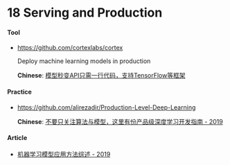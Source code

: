 # 18 Serving and Production

#### Tool

- <https://github.com/cortexlabs/cortex>

    Deploy machine learning models in production

    **Chinese**: [模型秒变API只需一行代码，支持TensorFlow等框架](https://mp.weixin.qq.com/s?__biz=MzA3MzI4MjgzMw==&mid=2650774812&idx=2&sn=bc14f43998f510273ad43fc5cb386923)


#### Practice

- <https://github.com/alirezadir/Production-Level-Deep-Learning>

    **Chinese**: [不要只关注算法与模型，这里有份产品级深度学习开发指南 - 2019](https://mp.weixin.qq.com/s?__biz=MzA3MzI4MjgzMw==&mid=2650774755&idx=1&sn=fb97ae881d7b5d1805b3ba4b40e18acc)


#### Article

- [机器学习模型应用方法综述 - 2019](https://mp.weixin.qq.com/s?__biz=MzAxMzA2MDYxMw==&mid=2651569693&idx=1&sn=4385b1ecfd0dff741edae76b6d5abe21)

